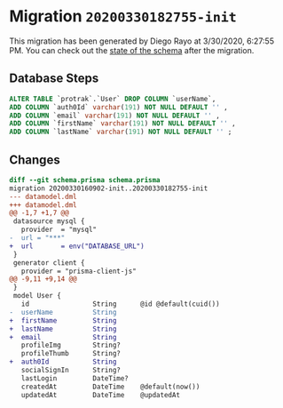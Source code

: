 # Migration `20200330182755-init`

This migration has been generated by Diego Rayo at 3/30/2020, 6:27:55 PM.
You can check out the [state of the schema](./schema.prisma) after the migration.

## Database Steps

```sql
ALTER TABLE `protrak`.`User` DROP COLUMN `userName`,
ADD COLUMN `auth0Id` varchar(191) NOT NULL DEFAULT '' ,
ADD COLUMN `email` varchar(191) NOT NULL DEFAULT '' ,
ADD COLUMN `firstName` varchar(191) NOT NULL DEFAULT '' ,
ADD COLUMN `lastName` varchar(191) NOT NULL DEFAULT '' ;
```

## Changes

```diff
diff --git schema.prisma schema.prisma
migration 20200330160902-init..20200330182755-init
--- datamodel.dml
+++ datamodel.dml
@@ -1,7 +1,7 @@
 datasource mysql {
   provider  = "mysql"
-  url = "***"
+  url       = env("DATABASE_URL")
 }
 generator client {
   provider = "prisma-client-js"
@@ -9,11 +9,14 @@
 }
 model User {
   id                String      @id @default(cuid())
-  userName          String
+  firstName         String
+  lastName          String
+  email             String
   profileImg        String?
   profileThumb      String?
+  auth0Id           String
   socialSignIn      String?
   lastLogin         DateTime?
   createdAt         DateTime    @default(now())
   updatedAt         DateTime    @updatedAt
```


